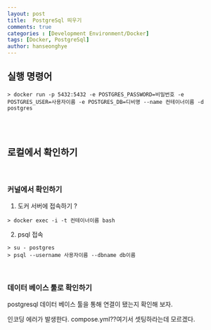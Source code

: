 ```yaml
---
layout: post
title:  PostgreSql 띄우기
comments: true
categories : [Development Environment/Docker]
tags: [Docker, PostgreSql]
author: hanseonghye
---
```




## 실행 명령어 

```shell
> docker run -p 5432:5432 -e POSTGRES_PASSWORD=비밀번호 -e POSTGRES_USER=사용자이름 -e POSTGRES_DB=디비명 --name 컨테이너이름 -d postgres
```



<br/><br/>

## 로컬에서 확인하기

<br/>

### 커널에서 확인하기

1. 도커 서버에 접속하기 ?

```shell
> docker exec -i -t 컨테이너이름 bash
```

2. psql 접속

```
> su - postgres
> psql --username 사용자이름 --dbname db이름
```

<br/>

### 데이터 베이스 툴로 확인하기

postgresql 데이터 베이스 툴을 통해 연결이 됐는지 확인해 보자.

인코딩 에러가 발생한다. compose.yml??여기서 셋팅하라는데 모르겠다.